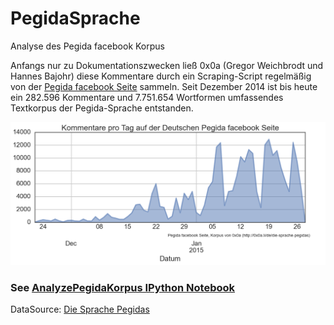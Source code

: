 # PegidaSprache
Analyse des Pegida facebook Korpus

Anfangs nur zu Dokumentationszwecken ließ 0x0a (Gregor Weichbrodt und Hannes Bajohr) diese Kommentare durch ein Scraping-Script regelmäßig von der [Pegida facebook Seite](https://www.facebook.com/pages/PEGIDA/790669100971515?fref=ts) sammeln. Seit Dezember 2014 ist bis heute ein 282.596 Kommentare und 7.751.654 Wortformen umfassendes Textkorpus der Pegida-Sprache entstanden.

![Comments per Day](https://raw.githubusercontent.com/balzer82/PegidaSprache/master/Comments-per-Day.png)

### See [AnalyzePegidaKorpus IPython Notebook](http://nbviewer.ipython.org/github/balzer82/PegidaSprache/blob/master/AnalyzePegidaKorpus.ipynb)

DataSource: [Die Sprache Pegidas](http://0x0a.li/de/die-sprache-pegidas/)
